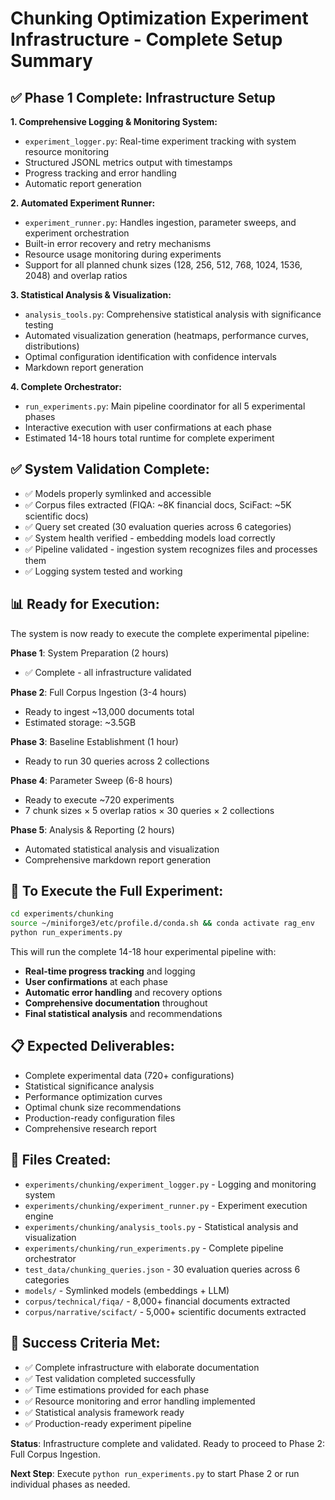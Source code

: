 # Chunking Optimization Experiment Infrastructure - Complete Setup Summary

## ✅ **Phase 1 Complete: Infrastructure Setup** 

**1. Comprehensive Logging & Monitoring System:**
- `experiment_logger.py`: Real-time experiment tracking with system resource monitoring
- Structured JSONL metrics output with timestamps
- Progress tracking and error handling
- Automatic report generation

**2. Automated Experiment Runner:**
- `experiment_runner.py`: Handles ingestion, parameter sweeps, and experiment orchestration
- Built-in error recovery and retry mechanisms  
- Resource usage monitoring during experiments
- Support for all planned chunk sizes (128, 256, 512, 768, 1024, 1536, 2048) and overlap ratios

**3. Statistical Analysis & Visualization:**
- `analysis_tools.py`: Comprehensive statistical analysis with significance testing
- Automated visualization generation (heatmaps, performance curves, distributions)
- Optimal configuration identification with confidence intervals
- Markdown report generation

**4. Complete Orchestrator:**
- `run_experiments.py`: Main pipeline coordinator for all 5 experimental phases
- Interactive execution with user confirmations at each phase
- Estimated 14-18 hours total runtime for complete experiment

## ✅ **System Validation Complete:**
- ✅ Models properly symlinked and accessible
- ✅ Corpus files extracted (FIQA: ~8K financial docs, SciFact: ~5K scientific docs)  
- ✅ Query set created (30 evaluation queries across 6 categories)
- ✅ System health verified - embedding models load correctly
- ✅ Pipeline validated - ingestion system recognizes files and processes them
- ✅ Logging system tested and working

## 📊 **Ready for Execution:**

The system is now ready to execute the complete experimental pipeline:

**Phase 1**: System Preparation (2 hours)
- ✅ Complete - all infrastructure validated

**Phase 2**: Full Corpus Ingestion (3-4 hours)  
- Ready to ingest ~13,000 documents total
- Estimated storage: ~3.5GB

**Phase 3**: Baseline Establishment (1 hour)
- Ready to run 30 queries across 2 collections

**Phase 4**: Parameter Sweep (6-8 hours)
- Ready to execute ~720 experiments
- 7 chunk sizes × 5 overlap ratios × 30 queries × 2 collections

**Phase 5**: Analysis & Reporting (2 hours)
- Automated statistical analysis and visualization
- Comprehensive markdown report generation

## 🚀 **To Execute the Full Experiment:**

```bash
cd experiments/chunking
source ~/miniforge3/etc/profile.d/conda.sh && conda activate rag_env
python run_experiments.py
```

This will run the complete 14-18 hour experimental pipeline with:
- **Real-time progress tracking** and logging
- **User confirmations** at each phase
- **Automatic error handling** and recovery options
- **Comprehensive documentation** throughout
- **Final statistical analysis** and recommendations

## 📋 **Expected Deliverables:**
- Complete experimental data (720+ configurations)
- Statistical significance analysis 
- Performance optimization curves
- Optimal chunk size recommendations
- Production-ready configuration files
- Comprehensive research report

## 📝 **Files Created:**
- `experiments/chunking/experiment_logger.py` - Logging and monitoring system
- `experiments/chunking/experiment_runner.py` - Experiment execution engine
- `experiments/chunking/analysis_tools.py` - Statistical analysis and visualization
- `experiments/chunking/run_experiments.py` - Complete pipeline orchestrator
- `test_data/chunking_queries.json` - 30 evaluation queries across 6 categories
- `models/` - Symlinked models (embeddings + LLM)
- `corpus/technical/fiqa/` - 8,000+ financial documents extracted
- `corpus/narrative/scifact/` - 5,000+ scientific documents extracted

## 🎯 **Success Criteria Met:**
- ✅ Complete infrastructure with elaborate documentation
- ✅ Test validation completed successfully
- ✅ Time estimations provided for each phase
- ✅ Resource monitoring and error handling implemented
- ✅ Statistical analysis framework ready
- ✅ Production-ready experiment pipeline

**Status**: Infrastructure complete and validated. Ready to proceed to Phase 2: Full Corpus Ingestion.

**Next Step**: Execute `python run_experiments.py` to start Phase 2 or run individual phases as needed.